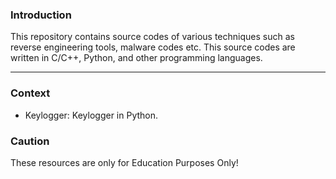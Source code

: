 ### Introduction

This repository contains source codes of various techniques such as reverse engineering tools, malware codes etc. This source codes are written in C/C++, Python, and other programming languages.

---

### Context

* Keylogger: Keylogger in Python.


### Caution

These resources are only for Education Purposes Only!
